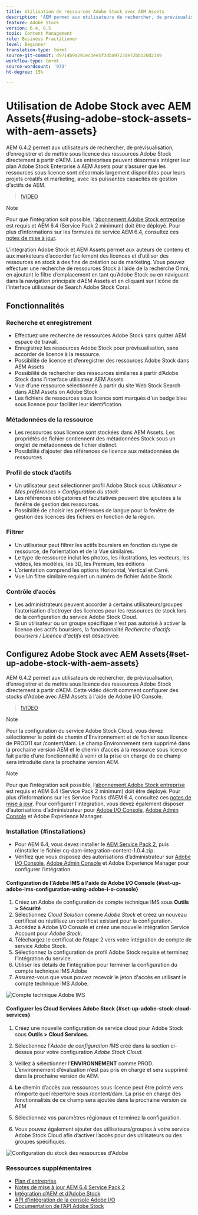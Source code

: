 ```yaml
---
title: Utilisation de ressources Adobe Stock avec AEM Assets
description: 'AEM permet aux utilisateurs de rechercher, de prévisualisation, d’enregistrer et de mettre sous licence des ressources Adobe Stock directement à partir d’AEM. Les entreprises peuvent désormais intégrer leur plan Adobe Stock Enterprise à AEM Assets pour s’assurer que les ressources sous licence sont désormais largement disponibles pour leurs projets créatifs et marketing, avec les puissantes capacités de gestion d’actifs de AEM. '
feature: Adobe Stock
version: 6.4, 6.5
topic: Content Management
role: Business Practitioner
level: Beginner
translation-type: tm+mt
source-git-commit: d9714b9a291ec3ee5f3dba9723de72bb120d2149
workflow-type: tm+mt
source-wordcount: '973'
ht-degree: 15%

---
```



# Utilisation de Adobe Stock avec AEM Assets{#using-adobe-stock-assets-with-aem-assets}

AEM 6.4.2 permet aux utilisateurs de rechercher, de prévisualisation, d’enregistrer et de mettre sous licence des ressources Adobe Stock directement à partir d’AEM. Les entreprises peuvent désormais intégrer leur plan Adobe Stock Enterprise à AEM Assets pour s’assurer que les ressources sous licence sont désormais largement disponibles pour leurs projets créatifs et marketing, avec les puissantes capacités de gestion d’actifs de AEM.

>[!VIDEO](https://video.tv.adobe.com/v/24678/?quality=9&learn=on)

>[!NOTE]
>
>Pour que l’intégration soit possible, l’[abonnement Adobe Stock entreprise](https://landing.adobe.com/en/na/products/creative-cloud/ctir-4625-stock-for-enterprise/index.html) est requis et AEM 6.4 (Service Pack 2 minimum) doit être déployé. Pour plus d’informations sur les formules de service AEM 6.4, consultez ces [notes de mise à jour](https://helpx.adobe.com/fr/experience-manager/6-4/release-notes/sp-release-notes.html).

L’intégration Adobe Stock et AEM Assets permet aux auteurs de contenu et aux marketeurs d’accorder facilement des licences et d’utiliser des ressources en stock à des fins de création ou de marketing. Vous pouvez effectuer une recherche de ressources Stock à l’aide de la recherche Omni, en ajoutant le filtre d’emplacement en tant qu’Adobe Stock ou en naviguant dans la navigation principale d’AEM Assets et en cliquant sur l’icône de l’interface utilisateur de Search Adobe Stock Coral.

## Fonctionnalités

### Recherche et enregistrement

* Effectuez une recherche de ressources Adobe Stock sans quitter AEM espace de travail.
* Enregistrez les ressources Adobe Stock pour prévisualisation, sans accorder de licence à la ressource.
* Possibilité de licence et d’enregistrer des ressources Adobe Stock dans AEM Assets
* Possibilité de rechercher des ressources similaires à partir d’Adobe Stock dans l’interface utilisateur AEM Assets
* Vue d’une ressource sélectionnée à partir du site Web Stock Search dans AEM Assets on Adobe Stock
* Les fichiers de ressources sous licence sont marqués d&#39;un badge bleu sous licence pour faciliter leur identification.

### Métadonnées de la ressource

* Les ressources sous licence sont stockées dans AEM Assets. Les propriétés de fichier contiennent des métadonnées Stock sous un onglet de métadonnées de fichier distinct.
* Possibilité d’ajouter des références de licence aux métadonnées de ressources

### Profil de stock d’actifs

* Un utilisateur peut sélectionner profil Adobe Stock sous *Utilisateur > Mes préférences > Configuration du stock*
* Les références obligatoires et facultatives peuvent être ajoutées à la fenêtre de gestion des ressources.
* Possibilité de choisir les préférences de langue pour la fenêtre de gestion des licences des fichiers en fonction de la région.

### Filtrer

* Un utilisateur peut filtrer les actifs boursiers en fonction du type de ressource, de l’orientation et de la Vue similaires.
* Le type de ressource inclut les photos, les illustrations, les vecteurs, les vidéos, les modèles, les 3D, les Premium, les éditions
* L’orientation comprend les options Horizontal, Vertical et Carré.
* Vue Un filtre similaire requiert un numéro de fichier Adobe Stock

### Contrôle d’accès

* Les administrateurs peuvent accorder à certains utilisateurs/groupes l’autorisation d’octroyer des licences pour les ressources de stock lors de la configuration du service Adobe Stock Cloud.
* Si un utilisateur ou un groupe spécifique n&#39;est pas autorisé à activer la licence des actifs boursiers, la fonctionnalité *Recherche d&#39;actifs boursiers / Licence d&#39;actifs* est désactivée.

## Configurez Adobe Stock avec AEM Assets{#set-up-adobe-stock-with-aem-assets}

AEM 6.4.2 permet aux utilisateurs de rechercher, de prévisualisation, d’enregistrer et de mettre sous licence des ressources Adobe Stock directement à partir d’AEM. Cette vidéo décrit comment configurer des stocks d&#39;Adobe avec AEM Assets à l&#39;aide de Adobe I/O Console.

>[!VIDEO](https://video.tv.adobe.com/v/25043/?quality=12&learn=on)

>[!NOTE]
>
>Pour la configuration du service Adobe Stock Cloud, vous devez sélectionner le point de chemin d&#39;Environnement et de fichier sous licence de PROD11 sur /content/dam. Le champ Environnement sera supprimé dans la prochaine version AEM et le chemin d’accès à la ressource sous licence fait partie d’une fonctionnalité à venir et la prise en charge de ce champ sera introduite dans la prochaine version AEM.

>[!NOTE]
>
>Pour que l’intégration soit possible, l’[abonnement Adobe Stock entreprise](https://landing.adobe.com/en/na/products/creative-cloud/ctir-4625-stock-for-enterprise/index.html) est requis et AEM 6.4 (Service Pack 2 minimum) doit être déployé. [](https://www.adobeaemcloud.com/content/marketplace/marketplaceProxy.html?packagePath=/content/companies/public/adobe/packages/cq640/AEM-6.4.2.0-Service-Pack) Pour plus d’informations sur les Service Packs d’AEM 6.4, consultez ces [notes de mise à jour](https://helpx.adobe.com/experience-manager/6-4/release-notes/sp-release-notes.html). Pour configurer l’intégration, vous devez également disposer d’autorisations d’administrateur pour [Adobe I/O Console](https://console.adobe.io/), [Adobe Admin Console](https://adminconsole.adobe.com/) et Adobe Experience Manager.

### Installation {#installations}

* Pour AEM 6.4, vous devez installer le [AEM Service Pack 2](https://www.adobeaemcloud.com/content/marketplace/marketplaceProxy.html?packagePath=/content/companies/public/adobe/packages/cq640/servicepack/AEM-6.4.2.0), puis réinstaller le fichier cq-dam-integration-content-1.0.4.zip.
* Vérifiez que vous disposez des autorisations d’administrateur sur [Adobe I/O Console](https://console.adobe.io/), [Adobe Admin Console](https://adminconsole.adobe.com/) et Adobe Experience Manager pour configurer l’intégration.

#### Configuration de l&#39;Adobe IMS à l&#39;aide de Adobe I/O Console {#set-up-adobe-ims-configuration-using-adobe-i-o-console}

1. Créez un Adobe de configuration de compte technique IMS sous **Outils > Sécurité**
2. Sélectionnez *Cloud Solution* comme *Adobe Stock* et créez un nouveau certificat ou réutilisez un certificat existant pour la configuration.
3. Accédez à Adobe I/O Console et créez une nouvelle intégration Service Account pour *Adobe Stock*.
4. Téléchargez le certificat de l’étape 2 vers votre intégration de compte de service Adobe Stock.
5. Sélectionnez la configuration de profil Adobe Stock requise et terminez l’intégration du service.
6. Utiliser les détails de l&#39;intégration pour terminer la configuration du compte technique IMS Adobe
7. Assurez-vous que vous pouvez recevoir le jeton d&#39;accès en utilisant le compte technique IMS Adobe.

![Compte technique Adobe IMS](assets/screen_shot_2018-10-22at12219pm.png)

#### Configurer les Cloud Services Adobe Stock {#set-up-adobe-stock-cloud-services}

1. Créez une nouvelle configuration de service cloud pour Adobe Stock sous **Outils > Cloud Services.**
2. Sélectionnez l’*Adobe de configuration IMS* créé dans la section ci-dessus pour votre configuration *Adobe Stock Cloud*.

3. Veillez à sélectionner l&#39;**ENVIRONNEMENT** comme PROD. L’environnement d’évaluation n’est pas pris en charge et sera supprimé dans la prochaine version de AEM.
4. **Le** chemin d’accès aux ressources sous licence peut être pointé vers n’importe quel répertoire sous /content/dam. La prise en charge des fonctionnalités de ce champ sera ajoutée dans la prochaine version de AEM
5. Sélectionnez vos paramètres régionaux et terminez la configuration.
6. Vous pouvez également ajouter des utilisateurs/groupes à votre service Adobe Stock Cloud afin d’activer l’accès pour des utilisateurs ou des groupes spécifiques.

![Configuration du stock des ressources d&#39;Adobe](assets/screen_shot_2018-10-22at12425pm.png)

### Ressources supplémentaires

* [Plan d&#39;entreprise](https://landing.adobe.com/en/na/products/creative-cloud/ctir-4625-stock-for-enterprise/index.html)
* [Notes de mise à jour AEM 6.4 Service Pack 2](https://helpx.adobe.com/experience-manager/6-4/release-notes/sp-release-notes.html)
* [Intégration d’AEM et d’Adobe Stock](https://helpx.adobe.com/experience-manager/6-5/assets/using/aem-assets-adobe-stock.html#IntegrateAEMandAdobeStock)
* [API d&#39;intégration de la console Adobe I/O](https://www.adobe.io/apis/cloudplatform/console/authentication/gettingstarted.html)
* [Documentation de l’API Adobe Stock](https://www.adobe.io/apis/creativecloud/stock/docs.html)